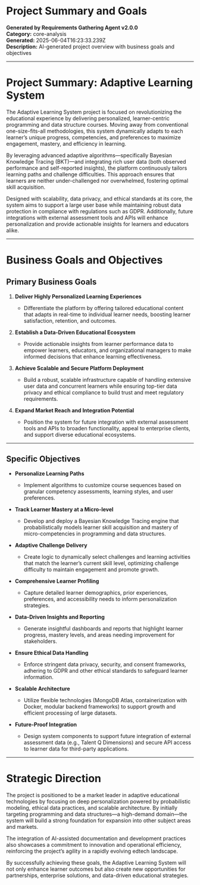 # Project Summary and Goals

**Generated by Requirements Gathering Agent v2.0.0**  
**Category:** core-analysis  
**Generated:** 2025-06-04T16:23:33.239Z  
**Description:** AI-generated project overview with business goals and objectives

---

# Project Summary: Adaptive Learning System

The Adaptive Learning System project is focused on revolutionizing the educational experience by delivering personalized, learner-centric programming and data structure courses. Moving away from conventional one-size-fits-all methodologies, this system dynamically adapts to each learner’s unique progress, competencies, and preferences to maximize engagement, mastery, and efficiency in learning.

By leveraging advanced adaptive algorithms—specifically Bayesian Knowledge Tracing (BKT)—and integrating rich user data (both observed performance and self-reported insights), the platform continuously tailors learning paths and challenge difficulties. This approach ensures that learners are neither under-challenged nor overwhelmed, fostering optimal skill acquisition.

Designed with scalability, data privacy, and ethical standards at its core, the system aims to support a large user base while maintaining robust data protection in compliance with regulations such as GDPR. Additionally, future integrations with external assessment tools and APIs will enhance personalization and provide actionable insights for learners and educators alike.

---

# Business Goals and Objectives

## Primary Business Goals

1. **Deliver Highly Personalized Learning Experiences**
   - Differentiate the platform by offering tailored educational content that adapts in real-time to individual learner needs, boosting learner satisfaction, retention, and outcomes.
   
2. **Establish a Data-Driven Educational Ecosystem**
   - Provide actionable insights from learner performance data to empower learners, educators, and organizational managers to make informed decisions that enhance learning effectiveness.

3. **Achieve Scalable and Secure Platform Deployment**
   - Build a robust, scalable infrastructure capable of handling extensive user data and concurrent learners while ensuring top-tier data privacy and ethical compliance to build trust and meet regulatory requirements.

4. **Expand Market Reach and Integration Potential**
   - Position the system for future integration with external assessment tools and APIs to broaden functionality, appeal to enterprise clients, and support diverse educational ecosystems.

---

## Specific Objectives

- **Personalize Learning Paths**
  - Implement algorithms to customize course sequences based on granular competency assessments, learning styles, and user preferences.
  
- **Track Learner Mastery at a Micro-level**
  - Develop and deploy a Bayesian Knowledge Tracing engine that probabilistically models learner skill acquisition and mastery of micro-competencies in programming and data structures.
  
- **Adaptive Challenge Delivery**
  - Create logic to dynamically select challenges and learning activities that match the learner’s current skill level, optimizing challenge difficulty to maintain engagement and promote growth.
  
- **Comprehensive Learner Profiling**
  - Capture detailed learner demographics, prior experiences, preferences, and accessibility needs to inform personalization strategies.
  
- **Data-Driven Insights and Reporting**
  - Generate insightful dashboards and reports that highlight learner progress, mastery levels, and areas needing improvement for stakeholders.
  
- **Ensure Ethical Data Handling**
  - Enforce stringent data privacy, security, and consent frameworks, adhering to GDPR and other ethical standards to safeguard learner information.
  
- **Scalable Architecture**
  - Utilize flexible technologies (MongoDB Atlas, containerization with Docker, modular backend frameworks) to support growth and efficient processing of large datasets.
  
- **Future-Proof Integration**
  - Design system components to support future integration of external assessment data (e.g., Talent Q Dimensions) and secure API access to learner data for third-party applications.

---

# Strategic Direction

The project is positioned to be a market leader in adaptive educational technologies by focusing on deep personalization powered by probabilistic modeling, ethical data practices, and scalable architecture. By initially targeting programming and data structures—a high-demand domain—the system will build a strong foundation for expansion into other subject areas and markets.

The integration of AI-assisted documentation and development practices also showcases a commitment to innovation and operational efficiency, reinforcing the project’s agility in a rapidly evolving edtech landscape.

By successfully achieving these goals, the Adaptive Learning System will not only enhance learner outcomes but also create new opportunities for partnerships, enterprise solutions, and data-driven educational strategies.